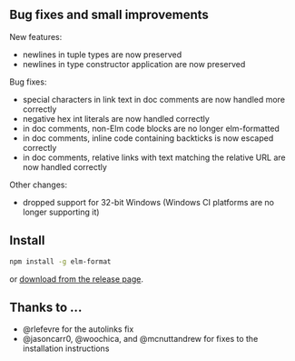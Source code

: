 ## Bug fixes and small improvements

New features:
  - newlines in tuple types are now preserved
  - newlines in type constructor application are now preserved

Bug fixes:
  - special characters in link text in doc comments are now handled more correctly
  - negative hex int literals are now handled correctly
  - in doc comments, non-Elm code blocks are no longer elm-formatted
  - in doc comments, inline code containing backticks is now escaped correctly
  - in doc comments, relative links with text matching the relative URL are now handled correctly

Other changes:
  - dropped support for 32-bit Windows (Windows CI platforms are no longer supporting it)


## Install

```sh
npm install -g elm-format
```

or [download from the release page](https://github.com/avh4/elm-format/releases/tag/0.8.4).


## Thanks to ...

  - @rlefevre for the autolinks fix
  - @jasoncarr0, @woochica, and @mcnuttandrew for fixes to the installation instructions
